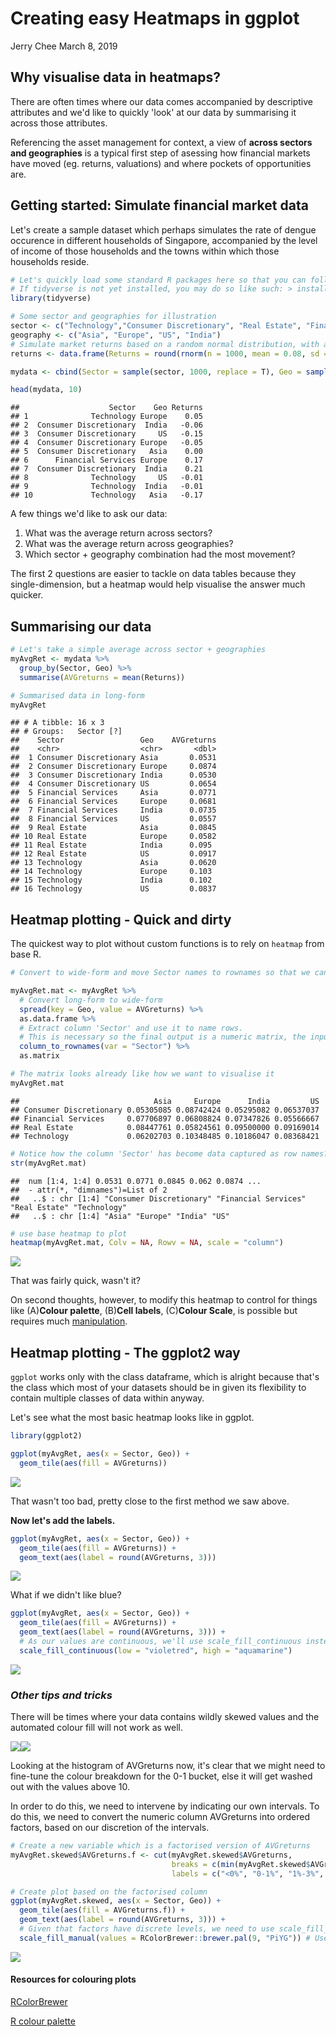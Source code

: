 Creating easy Heatmaps in ggplot
================
Jerry Chee
March 8, 2019

Why visualise data in heatmaps?
-------------------------------

There are often times where our data comes accompanied by descriptive attributes and we'd like to quickly 'look' at our data by summarising it across those attributes.

Referencing the asset management for context, a view of **across sectors and geographies** is a typical first step of asessing how financial markets have moved (eg. returns, valuations) and where pockets of opportunities are.

Getting started: Simulate financial market data
-----------------------------------------------

Let's create a sample dataset which perhaps simulates the rate of dengue occurence in different households of Singapore, accompanied by the level of income of those households and the towns within which those households reside.

``` r
# Let's quickly load some standard R packages here so that you can follow this article. 
# If tidyverse is not yet installed, you may do so like such: > install.packages('tidyverse')
library(tidyverse)

# Some sector and geographies for illustration
sector <- c("Technology","Consumer Discretionary", "Real Estate", "Financial Services")
geography <- c("Asia", "Europe", "US", "India")
# Simulate market returns based on a random normal distribution, with a mean return of 8% and volatility (standard deviation) 15%
returns <- data.frame(Returns = round(rnorm(n = 1000, mean = 0.08, sd = 0.15), 2)) 

mydata <- cbind(Sector = sample(sector, 1000, replace = T), Geo = sample(geography, 1000, replace = T), returns)

head(mydata, 10)
```

    ##                    Sector    Geo Returns
    ## 1              Technology Europe    0.05
    ## 2  Consumer Discretionary  India   -0.06
    ## 3  Consumer Discretionary     US   -0.15
    ## 4  Consumer Discretionary Europe   -0.05
    ## 5  Consumer Discretionary   Asia    0.00
    ## 6      Financial Services Europe    0.17
    ## 7  Consumer Discretionary  India    0.21
    ## 8              Technology     US   -0.01
    ## 9              Technology  India   -0.01
    ## 10             Technology   Asia   -0.17

A few things we'd like to ask our data:

1.  What was the average return across sectors?
2.  What was the average return across geographies?
3.  Which sector + geography combination had the most movement?

The first 2 questions are easier to tackle on data tables because they single-dimension, but a heatmap would help visualise the answer much quicker.

Summarising our data
--------------------

``` r
# Let's take a simple average across sector + geographies
myAvgRet <- mydata %>%
  group_by(Sector, Geo) %>%
  summarise(AVGreturns = mean(Returns))

# Summarised data in long-form
myAvgRet
```

    ## # A tibble: 16 x 3
    ## # Groups:   Sector [?]
    ##    Sector                 Geo    AVGreturns
    ##    <chr>                  <chr>       <dbl>
    ##  1 Consumer Discretionary Asia       0.0531
    ##  2 Consumer Discretionary Europe     0.0874
    ##  3 Consumer Discretionary India      0.0530
    ##  4 Consumer Discretionary US         0.0654
    ##  5 Financial Services     Asia       0.0771
    ##  6 Financial Services     Europe     0.0681
    ##  7 Financial Services     India      0.0735
    ##  8 Financial Services     US         0.0557
    ##  9 Real Estate            Asia       0.0845
    ## 10 Real Estate            Europe     0.0582
    ## 11 Real Estate            India      0.095 
    ## 12 Real Estate            US         0.0917
    ## 13 Technology             Asia       0.0620
    ## 14 Technology             Europe     0.103 
    ## 15 Technology             India      0.102 
    ## 16 Technology             US         0.0837

Heatmap plotting - Quick and dirty
----------------------------------

The quickest way to plot without custom functions is to rely on `heatmap` from base R.

``` r
# Convert to wide-form and move Sector names to rownames so that we can get a numeric matrix

myAvgRet.mat <- myAvgRet %>%
  # Convert long-form to wide-form
  spread(key = Geo, value = AVGreturns) %>%
  as.data.frame %>%
  # Extract column 'Sector' and use it to name rows. 
  # This is necessary so the final output is a numeric matrix, the input which the heatmap function takes
  column_to_rownames(var = "Sector") %>%
  as.matrix

# The matrix looks already like how we want to visualise it
myAvgRet.mat
```

    ##                              Asia     Europe      India         US
    ## Consumer Discretionary 0.05305085 0.08742424 0.05295082 0.06537037
    ## Financial Services     0.07706897 0.06808824 0.07347826 0.05566667
    ## Real Estate            0.08447761 0.05824561 0.09500000 0.09169014
    ## Technology             0.06202703 0.10348485 0.10186047 0.08368421

``` r
# Notice how the column 'Sector' has become data captured as row names?
str(myAvgRet.mat)
```

    ##  num [1:4, 1:4] 0.0531 0.0771 0.0845 0.062 0.0874 ...
    ##  - attr(*, "dimnames")=List of 2
    ##   ..$ : chr [1:4] "Consumer Discretionary" "Financial Services" "Real Estate" "Technology"
    ##   ..$ : chr [1:4] "Asia" "Europe" "India" "US"

``` r
# use base heatmap to plot
heatmap(myAvgRet.mat, Colv = NA, Rowv = NA, scale = "column")
```

![](IntroHeatmap_files/figure-markdown_github-ascii_identifiers/unnamed-chunk-3-1.png)

That was fairly quick, wasn't it?

On second thoughts, however, to modify this heatmap to control for things like (A)**Colour palette**, (B)**Cell labels**, (C)**Colour Scale**, is possible but requires much [manipulation](https://sebastianraschka.com/Articles/heatmaps_in_r.html).

Heatmap plotting - The **ggplot2** way
--------------------------------------

`ggplot` works only with the class dataframe, which is alright because that's the class which most of your datasets should be in given its flexibility to contain multiple classes of data within anyway.

Let's see what the most basic heatmap looks like in ggplot.

``` r
library(ggplot2)

ggplot(myAvgRet, aes(x = Sector, Geo)) +
  geom_tile(aes(fill = AVGreturns))
```

![](IntroHeatmap_files/figure-markdown_github-ascii_identifiers/unnamed-chunk-4-1.png)

That wasn't too bad, pretty close to the first method we saw above.

**Now let's add the labels.**

``` r
ggplot(myAvgRet, aes(x = Sector, Geo)) +
  geom_tile(aes(fill = AVGreturns)) +
  geom_text(aes(label = round(AVGreturns, 3)))
```

![](IntroHeatmap_files/figure-markdown_github-ascii_identifiers/unnamed-chunk-5-1.png)

What if we didn't like blue?

``` r
ggplot(myAvgRet, aes(x = Sector, Geo)) +
  geom_tile(aes(fill = AVGreturns)) +
  geom_text(aes(label = round(AVGreturns, 3))) +
  # As our values are continuous, we'll use scale_fill_continuous instead of scale_fill_manual
  scale_fill_continuous(low = "violetred", high = "aquamarine")
```

![](IntroHeatmap_files/figure-markdown_github-ascii_identifiers/unnamed-chunk-6-1.png)

### *Other tips and tricks*

There will be times where your data contains wildly skewed values and the automated colour fill will not work as well.

![](IntroHeatmap_files/figure-markdown_github-ascii_identifiers/unnamed-chunk-7-1.png)![](IntroHeatmap_files/figure-markdown_github-ascii_identifiers/unnamed-chunk-7-2.png)

Looking at the histogram of AVGreturns now, it's clear that we might need to fine-tune the colour breakdown for the 0-1 bucket, else it will get washed out with the values above 10.

In order to do this, we need to intervene by indicating our own intervals. To do this, we need to convert the numeric column AVGreturns into ordered factors, based on our discretion of the intervals.

``` r
# Create a new variable which is a factorised version of AVGreturns
myAvgRet.skewed$AVGreturns.f <- cut(myAvgRet.skewed$AVGreturns,
                                    breaks = c(min(myAvgRet.skewed$AVGreturns), 0, 0.01, 0.03, 0.05, 0.1, 10, 20, 30, max(myAvgRet.skewed$AVGreturns)),
                                    labels = c("<0%", "0-1%", "1%-3%", "3%-5%", "5%-10%", "10%-1000%", "1000%-2000%", "2000%-3000%", ">3000%"), include.lowest = T)

# Create plot based on the factorised column
ggplot(myAvgRet.skewed, aes(x = Sector, Geo)) +
  geom_tile(aes(fill = AVGreturns.f)) +
  geom_text(aes(label = round(AVGreturns, 3))) +
  # Given that factors have discrete levels, we need to use scale_fill_manual instead of scale_fill_continuous
  scale_fill_manual(values = RColorBrewer::brewer.pal(9, "PiYG")) # Use RColorBrewer for discrete categories
```

![](IntroHeatmap_files/figure-markdown_github-ascii_identifiers/unnamed-chunk-8-1.png)

#### Resources for colouring plots

[RColorBrewer](https://www.r-graph-gallery.com/38-rcolorbrewers-palettes/)

[R colour palette](https://www.nceas.ucsb.edu/~frazier/RSpatialGuides/colorPaletteCheatsheet.pdf)
